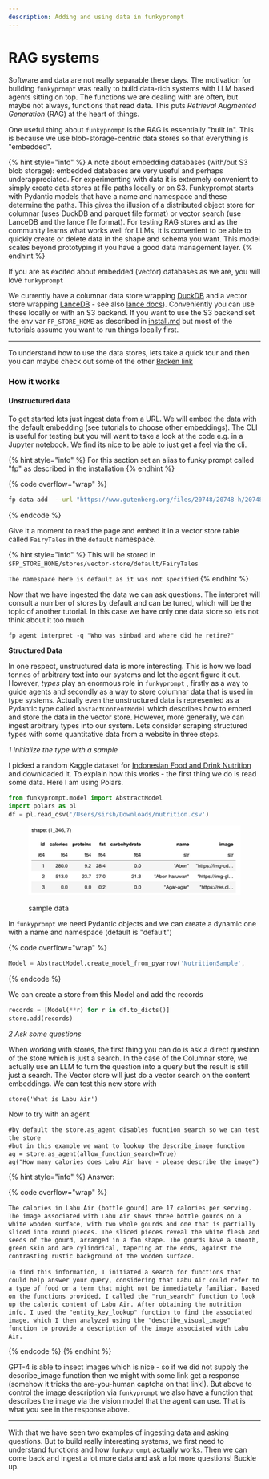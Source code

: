 ```yaml
---
description: Adding and using data in funkyprompt
---
```


# RAG systems

Software and data are not really separable these days. The motivation for building `funkyprompt` was really to build data-rich systems with LLM based agents sitting on top. The functions we are dealing with are often, but maybe not always, functions that read data. This puts _Retrieval Augmented Generation_ (RAG) at the heart of things.

One useful thing about `funkyprompt` is the RAG is essentially "built in". This is because we use blob-storage-centric data stores so that everything is "embedded".&#x20;

{% hint style="info" %}
A note about embedding databases (with/out S3 blob storage): embedded databases are very useful and perhaps underappreciated. For experimenting with data it is extremely convenient to simply create data stores at file paths locally or on S3. Funkyprompt starts with Pydantic models that have a name and namespace and these determine the paths. This gives the illusion of a distributed object store for columnar (uses DuckDB and parquet file format) or vector search (use LanceDB and the lance file format). For testing RAG stores and as the community learns what works well for LLMs, it is convenient to be able to quickly create or delete data in the shape and schema you want. This model scales beyond prototyping if you have a good data management layer.
{% endhint %}

If you are as excited about embedded (vector) databases as we are, you will love `funkyprompt`

We currently have a columnar data store wrapping [DuckDB](https://duckdb.org/) and a vector store wrapping [LanceDB](https://lancedb.github.io/lancedb/) - see also [lance docs](https://lancedb.github.io/lance/)). Conveniently you can use these locally or with an S3 backend. If you want to use the S3 backend set the env var `FP_STORE_HOME` as described in [install.md](install.md "mention") but most of the tutorials assume you want to run things locally first.

***

To understand how to use the data stores, lets take a quick tour and then you can maybe check out some of the other [Broken link](broken-reference "mention")

### How it works

#### Unstructured data&#x20;

To get started lets just ingest data from a URL. We will embed the data with the default embedding (see tutorials to choose other embeddings). The CLI is useful for testing but you will want to take a look at the code e.g. in a Jupyter notebook. We find its nice to be able to just get a feel via the cli.

{% hint style="info" %}
For this section set an alias to funky prompt called "fp" as described in the installation
{% endhint %}

{% code overflow="wrap" %}
```bash
fp data add  --url "https://www.gutenberg.org/files/20748/20748-h/20748-h.htm" -n FairyTales
```
{% endcode %}

Give it a moment to read the page and embed it in a vector store table called `FairyTales` in the `default` namespace.

{% hint style="info" %}
This will be stored in `$FP_STORE_HOME/stores/vector-store/default/FairyTales`

`The namespace here is default as it was not specified`
{% endhint %}

Now that we have ingested the data we can ask questions. The interpret will consult a number of stores by default and can be tuned, which will be the topic of another tutorial. In this case we have only one data store so lets not think about it too much

```
fp agent interpret -q "Who was sinbad and where did he retire?"
```

**Structured Data**

In one respect, unstructured data is more interesting. This is how we load tonnes of arbitrary text into our systems and let the agent figure it out. However, _types_ play an enormous role in `funkyprompt` , firstly as a way to guide agents and secondly as a way to store columnar data that is used in type systems. Actually even the unstructured data is represented as a Pydantic type called `AbstactContentModel` which describes how to embed and store the data in the vector store. However, more generally, we can ingest arbitrary types into our system. Lets consider scraping structured types with some quantitative data from a website in three steps.

_1 Initialize the type with a sample_

I picked a random Kaggle dataset for [Indonesian Food and Drink Nutrition](https://www.kaggle.com/datasets/anasfikrihanif/indonesian-food-and-drink-nutrition-dataset) and downloaded it. To explain how this works - the first thing we do is read some data. Here I am using Polars.

```python
from funkyprompt.model import AbstractModel
import polars as pl
df = pl.read_csv('/Users/sirsh/Downloads/nutrition.csv')
```

<figure><img src="../.gitbook/assets/image.png" alt=""><figcaption><p>sample data</p></figcaption></figure>

In `funkyprompt` we need Pydantic objects and we can create a dynamic one with a name and namespace (default is "default")&#x20;

{% code overflow="wrap" %}
```python
Model = AbstractModel.create_model_from_pyarrow('NutritionSample',     py_arrow_schema=df.to_arrow().schema)
```
{% endcode %}

We can create a store from this Model and add the records&#x20;

```python
records = [Model(**r) for r in df.to_dicts()]
store.add(records)
```

_2 Ask some questions_

When working with stores, the first thing you can do is ask a direct question of the store which is just a search. In the case of the Columnar store, we actually use an LLM to turn the question into a query but the result is still just a search. The Vector store will just do a vector search on the content embeddings. We can test this new store with

```
store('What is Labu Air')
```

Now to try with an agent

```
#by default the store.as_agent disables fucntion search so we can test the store
#but in this example we want to lookup the describe_image function
ag = store.as_agent(allow_function_search=True)
ag("How many calories does Labu Air have - please describe the image")
```

{% hint style="info" %}
Answer:

{% code overflow="wrap" %}
```
The calories in Labu Air (bottle gourd) are 17 calories per serving. The image associated with Labu Air shows three bottle gourds on a white wooden surface, with two whole gourds and one that is partially sliced into round pieces. The sliced pieces reveal the white flesh and seeds of the gourd, arranged in a fan shape. The gourds have a smooth, green skin and are cylindrical, tapering at the ends, against the contrasting rustic background of the wooden surface.

To find this information, I initiated a search for functions that could help answer your query, considering that Labu Air could refer to a type of food or a term that might not be immediately familiar. Based on the functions provided, I called the "run_search" function to look up the caloric content of Labu Air. After obtaining the nutrition info, I used the "entity_key_lookup" function to find the associated image, which I then analyzed using the "describe_visual_image" function to provide a description of the image associated with Labu Air.
```
{% endcode %}
{% endhint %}

GPT-4 is able to insect images which is nice - so if we did not supply the describe\_image function then we might with some link get a response (somehow it tricks the are-you-human captcha on that link!). But above to control the image description via `funkyprompt` we also have a function that describes the image via the vision model that the agent can use. That is what you see in the response above.

***

With that we have seen two examples of ingesting data and asking questions. But to build really interesting systems, we first need to understand functions and how `funkyprompt` actually works. Then we can come back and ingest a lot more data and ask a lot more questions! Buckle up.
